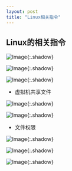 ```yaml
---
layout: post
title: "Linux相关指令"
---
```


## Linux的相关指令

![Image](https://xusenfeng.github.io/myimages/3.jpg){:.shadow}

![Image](https://xusenfeng.github.io/myimages/4.jpg){:.shadow}

![Image](https://xusenfeng.github.io/myimages/5.jpg){:.shadow}



+ 虚拟机共享文件

![Image](https://xusenfeng.github.io/myimages/6.jpg){:.shadow}

![Image](https://xusenfeng.github.io/myimages/10.jpg){:.shadow}

+ 文件权限

![Image](https://xusenfeng.github.io/myimages/8.jpg){:.shadow}

![Image](https://xusenfeng.github.io/myimages/9.jpg){:.shadow}

![Image](https://xusenfeng.github.io/myimages/7.jpg){:.shadow}





